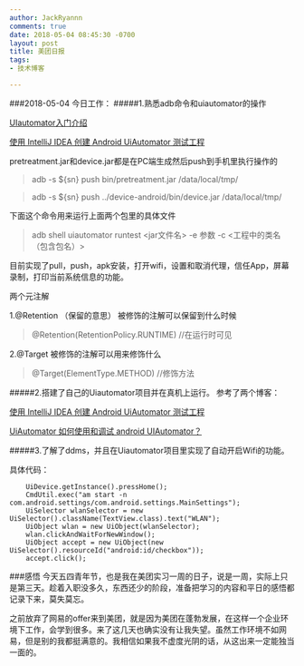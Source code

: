 ```yaml
---
author: JackRyannn
comments: true
date: 2018-05-04 08:45:30 -0700
layout: post
title: 美团日报
tags:
- 技术博客

---  
```


###2018-05-04
今日工作：
#####1.熟悉adb命令和uiautomator的操作

[UIautomator入门介绍](https://www.cnblogs.com/cologne/p/4726024.html)

[使用 IntelliJ IDEA 创建 Android UiAutomator 测试工程](https://www.jianshu.com/p/edb3b197cc20)

pretreatment.jar和device.jar都是在PC端生成然后push到手机里执行操作的
>adb -s ${sn} push bin/pretreatment.jar /data/local/tmp/

>adb -s ${sn} push ../device-android/bin/device.jar /data/local/tmp/

下面这个命令用来运行上面两个包里的具体文件
>adb shell uiautomator runtest <jar文件名> -e 参数 -c <工程中的类名（包含包名）>

目前实现了pull，push，apk安装，打开wifi，设置和取消代理，信任App，屏幕录制，打印当前系统信息的功能。

两个元注解

1.@Retention （保留的意思） 被修饰的注解可以保留到什么时候
>@Retention(RetentionPolicy.RUNTIME) //在运行时可见

2.@Target 被修饰的注解可以用来修饰什么
>@Target(ElementType.METHOD) //修饰方法


#####2.搭建了自己的Uiautomator项目并在真机上运行。
参考了两个博客：

[使用 IntelliJ IDEA 创建 Android UiAutomator 测试工程](https://www.jianshu.com/p/edb3b197cc20)

[UiAutomator 如何使用和调试 android UIAutomator？](https://testerhome.com/topics/1358)

#####3.了解了ddms，并且在Uiautomator项目里实现了自动开启Wifi的功能。

具体代码：

        UiDevice.getInstance().pressHome();
        CmdUtil.exec("am start -n com.android.settings/com.android.settings.MainSettings");
        UiSelector wlanSelector = new UiSelector().className(TextView.class).text("WLAN");
        UiObject wlan = new UiObject(wlanSelector);
        wlan.clickAndWaitForNewWindow();
        UiObject accept = new UiObject(new UiSelector().resourceId("android:id/checkbox"));
        accept.click();





###感悟
今天五四青年节，也是我在美团实习一周的日子，说是一周，实际上只是第三天。趁着入职没多久，东西还少的阶段，准备把学习的内容和平日的感悟都记录下来，莫失莫忘。

之前放弃了网易的offer来到美团，就是因为美团在蓬勃发展，在这样一个企业环境下工作，会学到很多。来了这几天也确实没有让我失望。虽然工作环境不如网易，但是别的我都挺满意的。我相信如果我不虚度光阴的话，从这出来一定能独当一面的。







